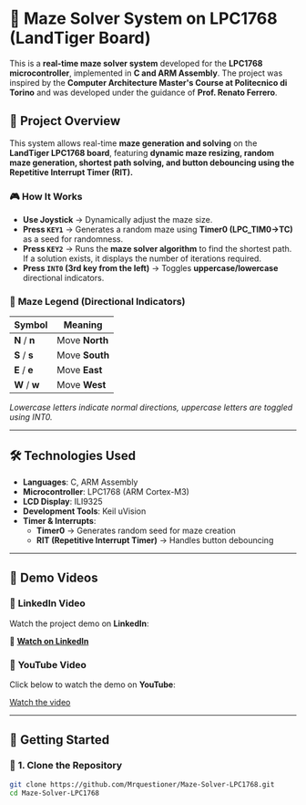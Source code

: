 # 🚀 Maze Solver System on LPC1768 (LandTiger Board)

This is a **real-time maze solver system** developed for the **LPC1768 microcontroller**, implemented in **C and ARM Assembly**. The project was inspired by the **Computer Architecture Master's Course at Politecnico di Torino** and was developed under the guidance of **Prof. Renato Ferrero**.

## 🔹 Project Overview  
This system allows real-time **maze generation and solving** on the **LandTiger LPC1768 board**, featuring **dynamic maze resizing, random maze generation, shortest path solving, and button debouncing using the Repetitive Interrupt Timer (RIT).**  

### 🎮 **How It Works**  
- **Use Joystick** → Dynamically adjust the maze size.  
- **Press `KEY1`** → Generates a random maze using **Timer0 (LPC_TIM0->TC)** as a seed for randomness.  
- **Press `KEY2`** → Runs the **maze solver algorithm** to find the shortest path. If a solution exists, it displays the number of iterations required.  
- **Press `INT0` (3rd key from the left)** → Toggles **uppercase/lowercase** directional indicators.  

### 🧭 **Maze Legend (Directional Indicators)**  
| Symbol | Meaning |  
|---------|-------------------|  
| **N** / **n** | Move **North** |  
| **S** / **s** | Move **South** |  
| **E** / **e** | Move **East** |  
| **W** / **w** | Move **West** |  

*Lowercase letters indicate normal directions, uppercase letters are toggled using INT0.*  

---

## 🛠 **Technologies Used**  
- **Languages**: C, ARM Assembly  
- **Microcontroller**: LPC1768 (ARM Cortex-M3)  
- **LCD Display**: ILI9325  
- **Development Tools**: Keil uVision  
- **Timer & Interrupts**:  
  - **Timer0** → Generates random seed for maze creation  
  - **RIT (Repetitive Interrupt Timer)** → Handles button debouncing  

---

## 📌 **Demo Videos**  
### 🎥 **LinkedIn Video**  
Watch the project demo on **LinkedIn**:  

🔗 **[Watch on LinkedIn](https://www.linkedin.com/posts/amirhossein-shirvani-dastgerdi-358136219_embeddedsystems-microcontroller-arm-activity-7303092515753058304-_oI_?utm_source=share&utm_medium=member_desktop&rcm=ACoAADcDuXQB4CVCm_GvXTnpu6nZF7eTd2DXMj4)**  

### 🎥 **YouTube Video**  
Click below to watch the demo on **YouTube**:  

[Watch the video](https://youtu.be/p9cDnvQmLTc?si=FjwSWftgKeCkODOn)  

---

## 🚀 **Getting Started**  
### 🔹 **1. Clone the Repository**  
```sh
git clone https://github.com/Mrquestioner/Maze-Solver-LPC1768.git
cd Maze-Solver-LPC1768
